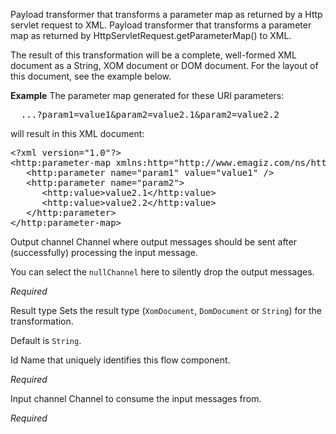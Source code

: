 
Payload transformer that transforms a parameter map as returned by a Http servlet request to XML.
Payload transformer that transforms a parameter map as returned by HttpServletRequest.getParameterMap() to XML.

The result of this transformation will be a complete, well-formed XML document as a String, XOM document or DOM document. For the layout of this document, see the example below.

<b>Example</b>
The parameter map generated for these URI parameters:
<pre>  ...?param1=value1&amp;param2=value2.1&amp;param2=value2.2</pre>
will result in this XML document:
<pre>
&lt;?xml version=&quot;1.0&quot;?&gt;
&lt;http:parameter-map xmlns:http=&quot;http://www.emagiz.com/ns/http/1.0/&quot;&gt;
   &lt;http:parameter name=&quot;param1&quot; value=&quot;value1&quot; /&gt;
   &lt;http:parameter name=&quot;param2&quot;&gt;
      &lt;http:value&gt;value2.1&lt;/http:value&gt;
      &lt;http:value&gt;value2.2&lt;/http:value&gt;
   &lt;/http:parameter&gt;
&lt;/http:parameter-map&gt;
</pre>


Output channel
Channel where output messages should be sent after (successfully) processing the input message.

You can select the <code>nullChannel</code> here to silently drop the output messages.

<i>Required</i>


Result type
Sets the result type (<code>XomDocument</code>, <code>DomDocument</code> or <code>String</code>) for the transformation. 

Default is <code>String</code>.



Id
Name that uniquely identifies this flow component.

<i>Required</i>


Input channel
Channel to consume the input messages from.

<i>Required</i>


